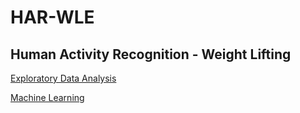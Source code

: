 # HAR-WLE

## Human Activity Recognition - Weight Lifting

[Exploratory Data Analysis](HAR-WLE-EDA.md)

[Machine Learning](HAR-WLE-ML.md)
